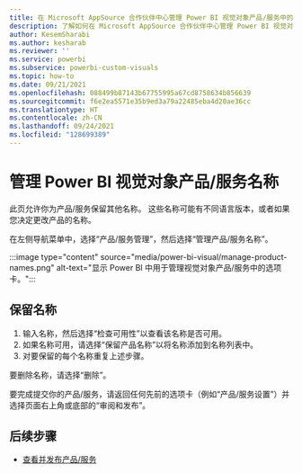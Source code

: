 ```yaml
---
title: 在 Microsoft AppSource 合作伙伴中心管理 Power BI 视觉对象产品/服务中的名称
description: 了解如何在 Microsoft AppSource 合作伙伴中心管理 Power BI 视觉对象产品/服务中的名称。
author: KesemSharabi
ms.author: kesharab
ms.reviewer: ''
ms.service: powerbi
ms.subservice: powerbi-custom-visuals
ms.topic: how-to
ms.date: 09/21/2021
ms.openlocfilehash: 088499b87143b67755995a67cd8758634b856639
ms.sourcegitcommit: f6e2ea5571e35b9ed3a79a22485eba4d20ae36cc
ms.translationtype: HT
ms.contentlocale: zh-CN
ms.lasthandoff: 09/24/2021
ms.locfileid: "128699389"
---
```

# <a name="manage-power-bi-visual-offer-names"></a>管理 Power BI 视觉对象产品/服务名称

此页允许你为产品/服务保留其他名称。 这些名称可能有不同语言版本，或者如果您决定更改产品的名称。

在左侧导航菜单中，选择“产品/服务管理”，然后选择“管理产品/服务名称”。 

:::image type="content" source="media/power-bi-visual/manage-product-names.png" alt-text="显示 Power BI 中用于管理视觉对象产品/服务中的选项卡。":::

## <a name="reserve-a-name"></a>保留名称

1. 输入名称，然后选择“检查可用性”以查看该名称是否可用。 
1. 如果名称可用，请选择“保留产品名称”以将名称添加到名称列表中。
1. 对要保留的每个名称重复上述步骤。

要删除名称，请选择“删除”。

要完成提交你的产品/服务，请返回任何先前的选项卡（例如“产品/服务设置”）并选择页面右上角或底部的“审阅和发布”。 

## <a name="next-steps"></a>后续步骤

- [查看并发布产品/服务](review-publish-offer.md)